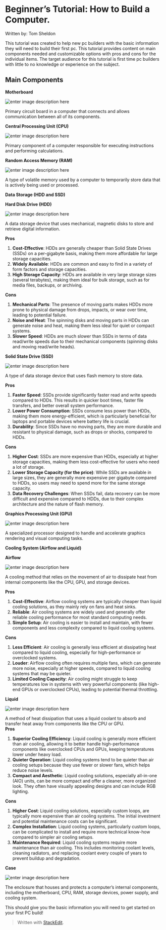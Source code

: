 <h1 id="beginners-tutorial-how-to-build-a-computer.">Beginner’s Tutorial: How to Build a Computer.</h1>
<p>Written by: Tom Sheldon</p>
<p>This tutorial was created to help new pc builders with the basic information they will need to build their first pc. This tutorial provides content on main components needed and customizable options with pros and cons for the individual items. The target audience for this tutorial is first time pc builders with little to no knowledge or experience on the subject.</p>
<h2 id="main-components">Main Components</h2>
<p><strong>Motherboard</strong></p>
<p><img src="https://th.bing.com/th/id/OIP.D_CtcNtowDoN2CFes0jCuwHaE9?w=301&amp;h=202&amp;c=7&amp;r=0&amp;o=5&amp;dpr=1.3&amp;pid=1.7" alt=" enter image description here"></p>
<p>Primary circuit board in a computer that connects and allows communication between all of its components.</p>
<p><strong>Central Processing Unit (CPU)</strong></p>
<p><img src="https://th.bing.com/th/id/OIP.xw0MzOSSESUHs4shFbgslgHaEK?rs=1&amp;pid=ImgDetMain" alt="enter image description here"></p>
<p>Primary component of a computer responsible for executing instructions and performing calculations.</p>
<p><strong>Random Access Memory (RAM)</strong></p>
<p><img src="https://th.bing.com/th/id/OIP.4sIu49DVJQsH9seSnCB5xwHaE5?w=267&amp;h=180&amp;c=7&amp;r=0&amp;o=5&amp;dpr=1.3&amp;pid=1.7" alt="enter image description here"></p>
<p>A type of volatile memory used by a computer to temporarily store data that is actively being used or processed.</p>
<p><strong>Data Storage (HDD and SSD)</strong></p>
<p><strong>Hard Disk Drive (HDD)</strong></p>
<p><img src="https://th.bing.com/th/id/OIP.Rfjrb42COY9WlSd7J2l4xAHaHa?w=189&amp;h=189&amp;c=7&amp;r=0&amp;o=5&amp;dpr=1.3&amp;pid=1.7" alt="enter image description here"></p>
<p>A data storage device that uses mechanical, magnetic disks to store and retrieve digital information.</p>
<p><strong>Pros</strong></p>
<ol>
<li><strong>Cost-Effective</strong>: HDDs are generally cheaper than Solid State Drives (SSDs) on a per-gigabyte basis, making them more affordable for large storage capacities.</li>
<li><strong>Widely Available</strong>: HDDs are common and easy to find in a variety of form factors and storage capacities.</li>
<li><strong>High Storage Capacity</strong>: HDDs are available in very large storage sizes (several terabytes), making them ideal for bulk storage, such as for media files, backups, or archiving.</li>
</ol>
<p><strong>Cons</strong></p>
<ol>
<li><strong>Mechanical Parts</strong>: The presence of moving parts makes HDDs more prone to physical damage from drops, impacts, or wear over time, leading to potential failure.</li>
<li><strong>Noise and Heat</strong>: The spinning disks and moving parts in HDDs can generate noise and heat, making them less ideal for quiet or compact systems.</li>
<li><strong>Slower Speed</strong>: HDDs are much slower than SSDs in terms of data read/write speeds due to their mechanical components (spinning disks and moving read/write heads).</li>
</ol>
<p><strong>Solid State Drive (SSD)</strong></p>
<p><img src="https://th.bing.com/th/id/OIP.5cfSutZqyaxAuqEq2j6V5wHaE8?w=251&amp;h=180&amp;c=7&amp;r=0&amp;o=5&amp;dpr=1.3&amp;pid=1.7" alt="enter image description here"></p>
<p>A type of data storage device that uses flash memory to store data.</p>
<p><strong>Pros</strong></p>
<ol>
<li><strong>Faster Speed</strong>: SSDs provide significantly faster read and write speeds compared to HDDs. This results in quicker boot times, faster file transfers, and better overall system performance.</li>
<li><strong>Lower Power Consumption</strong>: SSDs consume less power than HDDs, making them more energy-efficient, which is particularly beneficial for laptops and portable devices where battery life is crucial.</li>
<li><strong>Durability</strong>: Since SSDs have no moving parts, they are more durable and resistant to physical damage, such as drops or shocks, compared to HDDs.</li>
</ol>
<p><strong>Cons</strong></p>
<ol>
<li><strong>Higher Cost</strong>: SSDs are more expensive than HDDs, especially at higher storage capacities, making them less cost-effective for users who need a lot of storage.</li>
<li><strong>Lower Storage Capacity (for the price)</strong>: While SSDs are available in large sizes, they are generally more expensive per gigabyte compared to HDDs, so users may need to spend more for the same storage capacity.</li>
<li><strong>Data Recovery Challenges</strong>: When SSDs fail, data recovery can be more difficult and expensive compared to HDDs, due to their complex architecture and the nature of flash memory.</li>
</ol>
<p><strong>Graphics Processing Unit (GPU)</strong></p>
<p><img src="https://th.bing.com/th/id/OIP.noGXfks77lqbDhS_t7QewgHaFl?w=237&amp;h=180&amp;c=7&amp;r=0&amp;o=5&amp;dpr=1.3&amp;pid=1.7" alt="enter image description here"></p>
<p>A specialized processor designed to handle and accelerate graphics rendering and visual computing tasks.</p>
<p><strong>Cooling System (Airflow and Liquid)</strong></p>
<p><strong>Airflow</strong></p>
<p><img src="https://th.bing.com/th/id/OIP.mlmTEXjelFjv2NqRSG3VpwHaHY?w=192&amp;h=191&amp;c=7&amp;r=0&amp;o=5&amp;dpr=1.3&amp;pid=1.7" alt="enter image description here"></p>
<p>A cooling method that relies on the movement of air to dissipate heat from internal components like the CPU, GPU, and storage devices.</p>
<p><strong>Pros</strong></p>
<ol>
<li><strong>Cost-Effective</strong>: Airflow cooling systems are typically cheaper than liquid cooling solutions, as they mainly rely on fans and heat sinks.</li>
<li><strong>Reliable</strong>: Air cooling systems are widely used and generally offer reliable cooling performance for most standard computing needs.</li>
<li><strong>Simple Setup</strong>: Air cooling is easier to install and maintain, with fewer components and less complexity compared to liquid cooling systems.</li>
</ol>
<p><strong>Cons</strong></p>
<ol>
<li><strong>Less Efficient</strong>: Air cooling is generally less efficient at dissipating heat compared to liquid cooling, especially for high-performance or overclocked systems.</li>
<li><strong>Louder</strong>: Airflow cooling often requires multiple fans, which can generate more noise, especially at higher speeds, compared to liquid cooling systems that may be quieter.</li>
<li><strong>Limited Cooling Capacity</strong>: Air cooling might struggle to keep temperatures low in systems with very powerful components (like high-end GPUs or overclocked CPUs), leading to potential thermal throttling.</li>
</ol>
<p><strong>Liquid</strong></p>
<p><img src="https://th.bing.com/th/id/OIP.SEKNv7Wy_6YLEL8L4XiDiAHaGL?w=225&amp;h=187&amp;c=7&amp;r=0&amp;o=5&amp;dpr=1.3&amp;pid=1.7" alt="enter image description here"></p>
<p>A method of heat dissipation that uses a liquid coolant to absorb and transfer heat away from components like the CPU or GPU.<br>
<strong>Pros</strong></p>
<ol>
<li><strong>Superior Cooling Efficiency</strong>: Liquid cooling is generally more efficient than air cooling, allowing it to better handle high-performance components like overclocked CPUs and GPUs, keeping temperatures lower under heavy load.</li>
<li><strong>Quieter Operation</strong>: Liquid cooling systems tend to be quieter than air cooling setups because they use fewer or slower fans, which helps reduce noise levels.</li>
<li><strong>Compact and Aesthetic</strong>: Liquid cooling solutions, especially all-in-one (AIO) units, can be more compact and offer a cleaner, more organized look. They often have visually appealing designs and can include RGB lighting.</li>
</ol>
<p><strong>Cons</strong></p>
<ol>
<li><strong>Higher Cost</strong>: Liquid cooling solutions, especially custom loops, are typically more expensive than air cooling systems. The initial investment and potential maintenance costs can be significant.</li>
<li><strong>Complex Installation</strong>: Liquid cooling systems, particularly custom loops, can be complicated to install and require more technical know-how compared to simpler air cooling setups.</li>
<li><strong>Maintenance Required</strong>: Liquid cooling systems require more maintenance than air cooling. This includes monitoring coolant levels, cleaning radiators, and replacing coolant every couple of years to prevent buildup and degradation.</li>
</ol>
<p><strong>Case</strong></p>
<p><img src="https://th.bing.com/th/id/OIP.UjqgiZ2q9ls_Z_OYndBdOwHaHa?w=210&amp;h=210&amp;c=7&amp;r=0&amp;o=5&amp;dpr=1.3&amp;pid=1.7" alt="enter image description here"></p>
<p>The enclosure that houses and protects a computer’s internal components, including the motherboard, CPU, RAM, storage devices, power supply, and cooling system.</p>
<p>This should give you the basic information you will need to get started on your first PC build!</p>
<blockquote>
<p>Written with <a href="https://stackedit.io/">StackEdit</a>.</p>
</blockquote>

